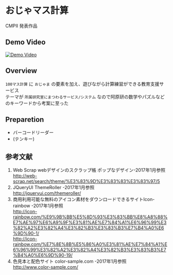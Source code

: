 # おじゃマス計算
CMPⅡ 発表作品

## Demo Video
[![Demo Video](http://img.youtube.com/vi/NTj33EWSn1I/0.jpg)](https://www.youtube.com/watch?v=NTj33EWSn1I)

## Overview
`100マス計算` に `おじゃま` の要素を加え、遊びながら計算練習ができる教育支援サービス  
テーマが `所属研究室にまつわるサービス/システム` なので阿原研の数学やパズルなどのキーワードから考案に至った

## Preparetion
+ バーコードリーダー
+ (テンキー)

## 参考文献
1. Web Scrap webデザインのスクラップ帳 ポップなデザイン-2017年1月参照  
http://web-scrap.net/search/theme/%E3%83%9D%E3%83%83%E3%83%97/5  
2. JQueryUI ThemeRoller -2017年1月参照  
http://jqueryui.com/themeroller/  
3. 商用利用可能な無料のアイコン素材をダウンロードできるサイトIcon-rainbow -2017年1月参照  
http://icon-rainbow.com/%E9%9B%BB%E5%8D%93%E3%83%BB%E8%A8%88%E7%AE%97%E6%A9%9F%E3%81%AE%E7%84%A1%E6%96%99%E3%82%A2%E3%82%A4%E3%82%B3%E3%83%B3%E7%B4%A0%E6%9D%90-1/  
http://icon-rainbow.com/%E7%8E%8B%E5%86%A0%E3%81%AE%E7%84%A1%E6%96%99%E3%82%A2%E3%82%A4%E3%82%B3%E3%83%B3%E7%B4%A0%E6%9D%90-19/  
4. 色見本と配色サイト color-sample.com -2017年1月参照  
http://www.color-sample.com/
